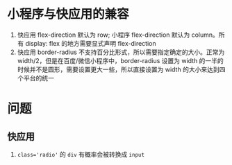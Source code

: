 # 小程序与快应用的兼容

1. 快应用 flex-direction 默认为 row; 小程序 flex-direction 默认为 column。所有 display: flex 的地方需要显式声明 flex-direction
2. 快应用 border-radius 不支持百分比形式，所以需要指定确定的大小。正常为 width/2，但是在百度/微信小程序中，border-radius 设置为 width 的一半的时候并不是圆形，需要设置更大一些，所以直接设置为 width 的大小来达到四个平台的统一

# 问题

## 快应用

1. `class='radio'` 的 `div` 有概率会被转换成 `input`
